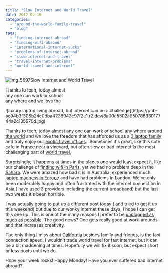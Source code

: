 ```yaml
---
title: "Slow Internet and World Travel"
date: 2012-09-10
categories: 
  - "around-the-world-family-travel"
  - "blog"
tags: 
  - "finding-internet-abroad"
  - "finding-wifi-abroad"
  - "international-internet-sucks"
  - "problems-of-internet-abroad"
  - "slow-internet-and-travel"
  - "travel-internet-problems"
  - "world-travel-and-internet"
---
```


![Img_5697](https://pub-ac94b3f306b24c0dba4238943c97f2e1.r2.dev/6a00e5502a95078833017744a29818970d.jpg)Slow Internet and World Travel  
  
Thanks to tech, today almost  
any one can work or school  
any where and we love the

<!--more--> ![luxury laptop living abroad, but internet can be a challenge](https://pub-ac94b3f306b24c0dba4238943c97f2e1.r2.dev/6a00e5502a95078833017744a2c135970d.jpg)  
  
  
Thanks to tech, today almost any one can work or school any where [around the world](https://pub-ac94b3f306b24c0dba4238943c97f2e1.r2.dev/2010/04/around-the-world-family-travel-soultravelers3-digital-nomad-global-international-family-travel.html "around the world travel") and we love the freedom that has afforded us as a [3 laptop family](https://pub-ac94b3f306b24c0dba4238943c97f2e1.r2.dev/2008/04/3-laptop-fami-2.html "3 laptop family") and truly enjoy our [exotic travel offices](https://pub-ac94b3f306b24c0dba4238943c97f2e1.r2.dev/2008/10/the-traveling-o.html "exotic travel offices around the world").  Sometimes it's great, like this cute cafe in France near a vineyard, but often slow or bad internet is the most challenging part of [world travel.](https://pub-ac94b3f306b24c0dba4238943c97f2e1.r2.dev/2012/01/amazing-family-world-tour.html "world travel")  
  
Surprisingly, it happens at times in the places one would least expect it, like our challenge of [finding wifi in Paris](https://pub-ac94b3f306b24c0dba4238943c97f2e1.r2.dev/2010/10/free-wifi-travel-office-paris-digital-nomad-technomad-minimalist-workshift-mobile-work-on-the-road.html "finding wifi in Paris"), yet we had no problem deep in the [Sahara](https://pub-ac94b3f306b24c0dba4238943c97f2e1.r2.dev/2008/12/sahara-dream.html "sahara dream travel with family"). We were amazed how bad it is in Australia, experienced much [laptop madness in Europe](https://pub-ac94b3f306b24c0dba4238943c97f2e1.r2.dev/2006/10/laptop-madness.html "laptop madness in Europe--no internet") and have had problems in London. We've only been moderately happy and often frustrated with the internet connection in Asia,( have used 3 providers including the current broadband) but the last two weeks it's been horrible.  
  
I was actually going to put up a different post today ( and tried to get it up this weekend) but due to our wonky internet these days, I hope I can get this one up. This is one of the many reasons I prefer to be [unplugged as much as possible](https://pub-ac94b3f306b24c0dba4238943c97f2e1.r2.dev/2012/06/unplugged-todays-best-luxury-.html "unplugged as much as possible"). The good news? One gets really good at work-arounds and that increases creativity.  
  
The only thing I miss about [California](https://pub-ac94b3f306b24c0dba4238943c97f2e1.r2.dev/2012/08/top-10-california-destinations.html "California travel") besides family and friends, is the fast connection speed. I wouldn't trade world travel for fast internet, but it can be a bit maddening at times. Hopefully we will fix it soon, but expect short or less posts until we do.  
  
Hope your week rocks! Happy Monday! Have you ever suffered bad internet abroad?
